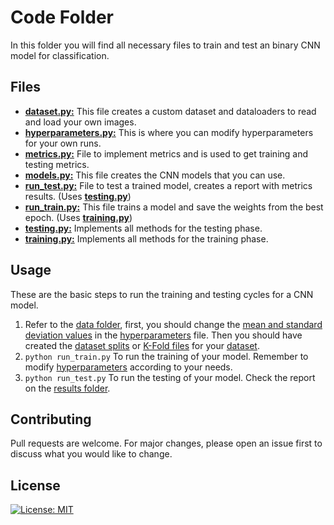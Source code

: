 # Code Folder

In this folder you will find all necessary files to train and test an binary CNN model for classification.

## Files
* [__dataset.py:__](./dataset.py) This file creates a custom dataset and dataloaders to read and load your own images.
* [__hyperparameters.py:__](./hyperparameters.py) This is where you can modify hyperparameters for your own runs.
* [__metrics.py:__](./metrics.py) File to implement metrics and is used to get training and testing metrics.
* [__models.py:__](./models.py) This file creates the CNN models that you can use.
* [__run_test.py:__](./run_test.py) File to test a trained model, creates a report with metrics results. (Uses [__testing.py__](./testing.py))
* [__run_train.py:__](./run_train.py) This file trains a model and save the weights from the best epoch. (Uses [__training.py__](./training.py))
* [__testing.py:__](./testing.py) Implements all methods for the testing phase.
* [__training.py:__](./training.py) Implements all methods for the training phase.

## Usage
These are the basic steps to run the training and testing cycles for a CNN model.
1. Refer to the [data folder](../data/), first, you should change the [mean and standard deviation values](../data/preprocessing/) in the [hyperparameters](./hyperparameters.py) file. 
Then you should have created the [dataset splits](../data/cross_validation/create_dataset.py) or [K-Fold files](../data/cross_validation/create_dataset_k_fold.py) for your [dataset](../data/cross_validation/).
2. ```python run_train.py``` To run the training of your model. Remember to modify [hyperparameters](./hyperparameters.py) according to your needs.
3. ```python run_test.py``` To run the testing of your model. Check the report on the [results folder](../results/reports/).

## Contributing
Pull requests are welcome. For major changes, please open an issue first to discuss what you would like to change.

## License
[![License: MIT](https://img.shields.io/badge/License-MIT-yellow.svg)](../LICENSE)